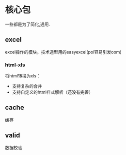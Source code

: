 # 核心包

一些都是为了简化,通用.

## excel

excel操作的模块。技术选型用的easyexcel(poi容易引发oom)

### html-xls

将html转换为xls：
- 支持复杂的合并
- 支持自定义的html样式解析（还没有完善）
## cache

缓存

## valid

数据校验

